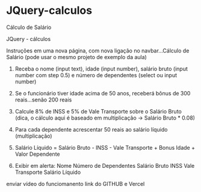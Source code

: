# JQuery-calculos
Cálculo de Salário

JQuery - cálculos

Instruções
em uma nova página, com nova ligação no navbar...Cálculo de Salário (pode usar o mesmo projeto de exemplo da aula)

1. Receba o nome (input text), idade (input number), salário bruto (input number com step 0.5) e número de dependentes (select ou input number)
2. Se o funcionário tiver idade acima de 50 anos, receberá bônus de 300 reais...senão 200 reais
3. Calcule 8% de INSS e 5% de Vale Transporte sobre o Salário Bruto (dica, o cálculo aqui é baseado em multiplicação -> Salário Bruto * 0.08)
4. Para cada dependente acrescentar 50 reais ao salário líquido (multiplicação)
5. Salário Líquido = Salário Bruto - INSS - Vale Transporte + Bonus Idade + Valor Dependente

6. Exibir em alerta:
Nome
Número de Dependentes
Salário Bruto
INSS
Vale Transporte
Salário Líquido

enviar vídeo do funciomanento
link do GITHUB e Vercel
